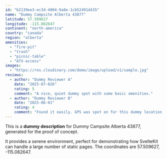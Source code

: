 ```yaml
---
id: "b2139ee3-ec3d-4004-9a8e-1cb52491d435"
name: "Dummy Campsite Alberta 43877"
latitude: 57.509627
longitude: -115.082647
continent: "north-america"
country: "canada"
region: "alberta"
amenities:
  - "fire-pit"
  - "trash"
  - "picnic-table"
  - "ATV-access"
images:
  - "https://res.cloudinary.com/demo/image/upload/v1/sample.jpg"
reviews:
  - author: "Dummy Reviewer A"
    date: "2025-07-026"
    rating: 5
    comment: "A nice, quiet dummy spot with some basic amenities."
  - author: "Dummy Reviewer B"
    date: "2025-06-01"
    rating: 4
    comment: "Found it easily. GPS was spot on for this dummy location."
---
```


This is a **dummy description** for Dummy Campsite Alberta 43877, generated for the proof of concept.

It provides a serene environment, perfect for demonstrating how SvelteKit can handle a large number of static pages. The coordinates are 57.509627, -115.082647.
